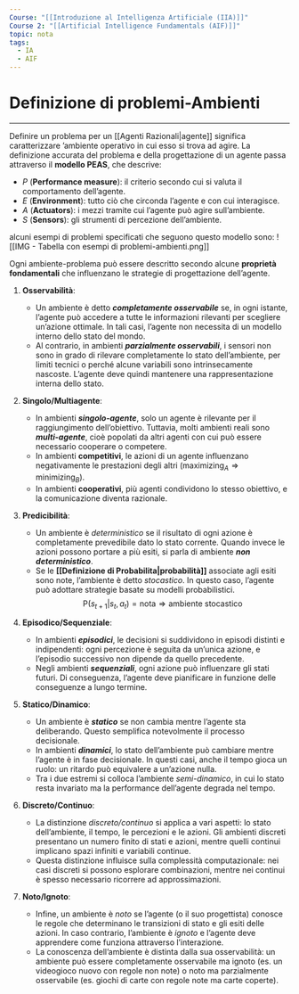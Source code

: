 ```yaml
---
Course: "[[Introduzione al Intelligenza Artificiale (IIA)]]"
Course 2: "[[Artificial Intelligence Fundamentals (AIF)]]"
topic: nota
tags:
  - IA
  - AIF
---
```

# Definizione di problemi-Ambienti
---
Definire un problema per un [[Agenti Razionali|agente]] significa caratterizzare ’ambiente operativo in cui esso si trova ad agire. La definizione accurata del problema e della progettazione di un agente passa attraverso il **modello PEAS**, che descrive:
- _P_ (**Performance measure**): il criterio secondo cui si valuta il comportamento dell’agente.
- _E_ (**Environment**): tutto ciò che circonda l’agente e con cui interagisce.
- _A_ (**Actuators**): i mezzi tramite cui l’agente può agire sull’ambiente.
- _S_ (**Sensors**): gli strumenti di percezione dell’ambiente.

alcuni esempi di problemi specificati che seguono questo modello sono: ![[IMG - Tabella con esempi di problemi-ambienti.png]]

Ogni ambiente-problema può essere descritto secondo alcune **proprietà fondamentali** che influenzano le strategie di progettazione dell’agente.

1. **Osservabilità**:
	- Un ambiente è detto **_completamente osservabile_** se, in ogni istante, l’agente può accedere a tutte le informazioni rilevanti per scegliere un’azione ottimale. In tali casi, l’agente non necessita di un modello interno dello stato del mondo.
	- Al contrario, in ambienti **_parzialmente osservabili_**, i sensori non sono in grado di rilevare completamente lo stato dell’ambiente, per limiti tecnici o perché alcune variabili sono intrinsecamente nascoste. L’agente deve quindi mantenere una rappresentazione interna dello stato.
2. **Singolo/Multiagente**:
	- In ambienti **_singolo-agente_**, solo un agente è rilevante per il raggiungimento dell’obiettivo. Tuttavia, molti ambienti reali sono **_multi-agente_**, cioè popolati da altri agenti con cui può essere necessario cooperare o competere.
	- In ambienti **competitivi**, le azioni di un agente influenzano negativamente le prestazioni degli altri ($\text{maximizing}_{A} \Rightarrow \text{minimizing}_{B}$).
	- In ambienti **cooperativi**, più agenti condividono lo stesso obiettivo, e la comunicazione diventa razionale.

3. **Predicibilità**:
	- Un ambiente è _deterministico_ se il risultato di ogni azione è completamente prevedibile dato lo stato corrente. Quando invece le azioni possono portare a più esiti, si parla di ambiente **_non deterministico_**.
	- Se le **[[Definizione di Probabilita|probabilità]]** associate agli esiti sono note, l’ambiente è detto _stocastico_. In questo caso, l’agente può adottare strategie basate su modelli probabilistici.$$
\text{P}(s_{t+1} | s_t, a_t) = \text{nota} \Rightarrow \text{ambiente stocastico}
$$
4. **Episodico/Sequenziale**:
	- In ambienti **_episodici_**, le decisioni si suddividono in episodi distinti e indipendenti: ogni percezione è seguita da un’unica azione, e l’episodio successivo non dipende da quello precedente.
	- Negli ambienti **_sequenziali_**, ogni azione può influenzare gli stati futuri. Di conseguenza, l’agente deve pianificare in funzione delle conseguenze a lungo termine.

5. **Statico/Dinamico**:
	- Un ambiente è **_statico_** se non cambia mentre l’agente sta deliberando. Questo semplifica notevolmente il processo decisionale.
	- In ambienti **_dinamici_**, lo stato dell’ambiente può cambiare mentre l’agente è in fase decisionale. In questi casi, anche il tempo gioca un ruolo: un ritardo può equivalere a un’azione nulla.
	- Tra i due estremi si colloca l’ambiente _semi-dinamico_, in cui lo stato resta invariato ma la performance dell’agente degrada nel tempo.

6. **Discreto/Continuo**:
	- La distinzione _discreto/continuo_ si applica a vari aspetti: lo stato dell’ambiente, il tempo, le percezioni e le azioni. Gli ambienti discreti presentano un numero finito di stati e azioni, mentre quelli continui implicano spazi infiniti e variabili continue.
	- Questa distinzione influisce sulla complessità computazionale: nei casi discreti si possono esplorare combinazioni, mentre nei continui è spesso necessario ricorrere ad approssimazioni.

7. **Noto/Ignoto**:
	- Infine, un ambiente è _noto_ se l’agente (o il suo progettista) conosce le regole che determinano le transizioni di stato e gli esiti delle azioni. In caso contrario, l’ambiente è _ignoto_ e l’agente deve apprendere come funziona attraverso l’interazione.
	- La conoscenza dell’ambiente è distinta dalla sua osservabilità: un ambiente può essere completamente osservabile ma ignoto (es. un videogioco nuovo con regole non note) o noto ma parzialmente osservabile (es. giochi di carte con regole note ma carte coperte).
